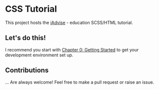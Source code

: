 # CSS Tutorial

This project hosts the [iAdvise](https://www.iadvise.eu/) - education SCSS/HTML tutorial.

## Let's do this!

I recommend you start with [Chapter 0: Getting Started](./00-getting-started) to get your development environment set
 up.
 
## Contributions
 
... Are always welcome! Feel free to make a pull request or raise an issue.